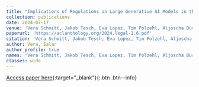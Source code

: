```yaml
---
title: "Implications of Regulations on Large Generative AI Models in the Super-Election Year and the Impact on Disinformation"
collection: publications
date: 2024-07-17
venue: 'Vera Schmitt, Jakob Tesch, Eva Lopez, Tim Polzehl, Aljoscha Burchardt, Konstanze Neumann, Salar Mohtaj, and Sebastian Möller (2024). Implications of Regulations on Large Generative AI Models in the Super-Election Year and the Impact on Disinformation. In Proceedings of the Workshop on Legal and Ethical Issues in Human Language Technologies @ LREC-COLING 2024, pages 28–38, Torino, Italia. ELRA and ICCL.'
paperurl: 'https://aclanthology.org/2024.legal-1.6.pdf'
citation: 'Vera Schmitt, Jakob Tesch, Eva Lopez, Tim Polzehl, Aljoscha Burchardt, Konstanze Neumann, Salar Mohtaj, and Sebastian Möller (2024). Implications of Regulations on Large Generative AI Models in the Super-Election Year and the Impact on Disinformation. In Proceedings of the Workshop on Legal and Ethical Issues in Human Language Technologies @ LREC-COLING 2024, pages 28–38, Torino, Italia. ELRA and ICCL.'
author: Vera, Salar
author_profile: true
names: 'Vera Schmitt, Jakob Tesch, Eva Lopez, Tim Polzehl, Aljoscha Burchardt, Konstanze Neumann, Salar Mohtaj, and Sebastian Möller'
classes: wide
---
```


[Access paper here](https://aclanthology.org/2024.legal-1.6.pdf){:target="_blank"}{:.btn .btn--info}

